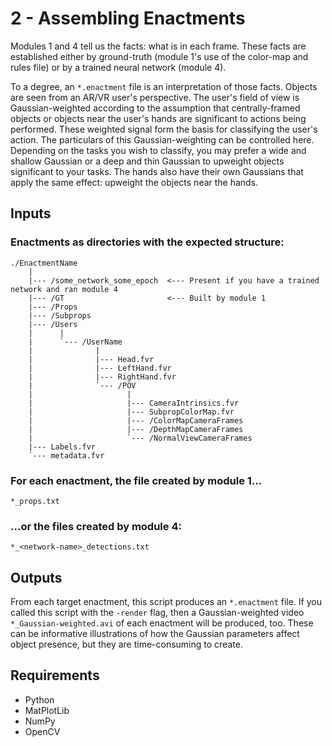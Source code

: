 # 2 - Assembling Enactments

Modules 1 and 4 tell us the facts: what is in each frame. These facts are established either by ground-truth (module 1's use of the color-map and rules file) or by a trained neural network (module 4).

To a degree, an `*.enactment` file is an interpretation of those facts. Objects are seen from an AR/VR user's perspective. The user's field of view is Gaussian-weighted according to the assumption that centrally-framed objects or objects near the user's hands are significant to actions being performed. These weighted signal form the basis for classifying the user's action. The particulars of this Gaussian-weighting can be controlled here. Depending on the tasks you wish to classify, you may prefer a wide and shallow Gaussian or a deep and thin Gaussian to upweight objects significant to your tasks. The hands also have their own Gaussians that apply the same effect: upweight the objects near the hands.

## Inputs

### Enactments as directories with the expected structure:
```
./EnactmentName
    |
    |--- /some_network_some_epoch  <--- Present if you have a trained network and ran module 4
    |--- /GT                       <--- Built by module 1
    |--- /Props
    |--- /Subprops
    |--- /Users
    |      |
    |      `--- /UserName
    |              |
    |              |--- Head.fvr
    |              |--- LeftHand.fvr
    |              |--- RightHand.fvr
    |              `--- /POV
    |                     |
    |                     |--- CameraIntrinsics.fvr
    |                     |--- SubpropColorMap.fvr
    |                     |--- /ColorMapCameraFrames
    |                     |--- /DepthMapCameraFrames
    |                     `--- /NormalViewCameraFrames
    |--- Labels.fvr
    `--- metadata.fvr
```

### For each enactment, the file created by module 1...
```
*_props.txt
```

### ...or the files created by module 4:
```
*_<network-name>_detections.txt
```

## Outputs

From each target enactment, this script produces an `*.enactment` file. If you called this script with the `-render` flag, then a Gaussian-weighted video `*_Gaussian-weighted.avi` of each enactment will be produced, too. These can be informative illustrations of how the Gaussian parameters affect object presence, but they are time-consuming to create.

## Requirements
- Python
- MatPlotLib
- NumPy
- OpenCV
